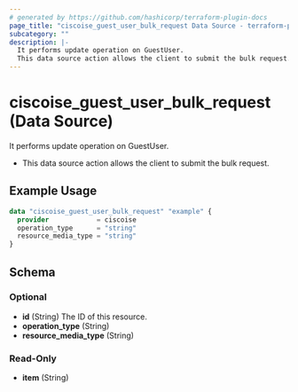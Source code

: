 ```yaml
---
# generated by https://github.com/hashicorp/terraform-plugin-docs
page_title: "ciscoise_guest_user_bulk_request Data Source - terraform-provider-ciscoise"
subcategory: ""
description: |-
  It performs update operation on GuestUser.
  This data source action allows the client to submit the bulk request.
---
```


# ciscoise_guest_user_bulk_request (Data Source)

It performs update operation on GuestUser.

- This data source action allows the client to submit the bulk request.

## Example Usage

```terraform
data "ciscoise_guest_user_bulk_request" "example" {
  provider            = ciscoise
  operation_type      = "string"
  resource_media_type = "string"
}
```

<!-- schema generated by tfplugindocs -->
## Schema

### Optional

- **id** (String) The ID of this resource.
- **operation_type** (String)
- **resource_media_type** (String)

### Read-Only

- **item** (String)


